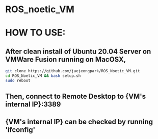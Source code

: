 # ROS_noetic_VM

# HOW TO USE:
## After clean install of Ubuntu 20.04 Server on VMWare Fusion running on MacOSX,
```bash
git clone https://github.com/jaejeongpark/ROS_Noetic_VM.git 
cd ROS_Noetic_VM && bash setup.sh
sudo reboot
```
## Then, connect to Remote Desktop to {VM's internal IP}:3389
## {VM's internal IP} can be checked by running 'ifconfig'
